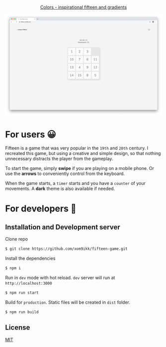 <p align="center">
  <a href='https://fifteen.xom9ik.com'>Colors - inspirational fifteen and gradients</a>
</p>
<p align="center"><img src='https://github.com/xom9ikk/fifteen-game/raw/master/screenshots/main.png' alt='Fifteen Screenshot' aria-label='fifteen.xom9ik.com' /></p>

# For users 😀
Fifteen is a game that was very popular in the `19th` and `20th` century. 
I recreated this game, but using a creative and simple design, so that nothing unnecessary distracts the player from the gameplay.

To start the game, simply **swipe** if you are playing on a mobile phone.
Or use the **arrows** to conveniently control from the keyboard.

When the game starts, a `timer` starts and you have a `counter` of your movements.
A **dark** theme is also available if needed.

# For developers 🤔

## Installation and Development server

Clone repo
```bash
$ git clone https://github.com/xom9ikk/fifteen-game.git
```

Install the dependencies
```bash
$ npm i
```

Run in `dev` mode with hot reload. `dev` server will run at `http://localhost:3000`
```bash
$ npm run start
```

Build for `production`. Static files will be created in `dist` folder.
```bash
$ npm run build
```

## License

[MIT](LICENSE.md)
